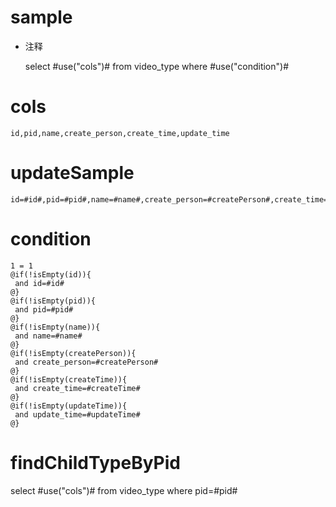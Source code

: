 sample
===
* 注释

	select #use("cols")# from video_type  where  #use("condition")#

cols
===
	id,pid,name,create_person,create_time,update_time

updateSample
===
	
	id=#id#,pid=#pid#,name=#name#,create_person=#createPerson#,create_time=#createTime#,update_time=#updateTime#

condition
===

	1 = 1  
	@if(!isEmpty(id)){
	 and id=#id#
	@}
	@if(!isEmpty(pid)){
	 and pid=#pid#
	@}
	@if(!isEmpty(name)){
	 and name=#name#
	@}
	@if(!isEmpty(createPerson)){
	 and create_person=#createPerson#
	@}
	@if(!isEmpty(createTime)){
	 and create_time=#createTime#
	@}
	@if(!isEmpty(updateTime)){
	 and update_time=#updateTime#
	@}
	
findChildTypeByPid
===
select #use("cols")# from video_type  where  pid=#pid#